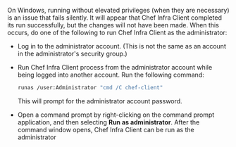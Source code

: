 On Windows, running without elevated privileges (when they are
necessary) is an issue that fails silently. It will appear that Chef
Infra Client completed its run successfully, but the changes will not
have been made. When this occurs, do one of the following to run Chef
Infra Client as the administrator:

- Log in to the administrator account. (This is not the same as an
    account in the administrator's security group.)

- Run Chef Infra Client process from the administrator account while
    being logged into another account. Run the following command:

    ```bash
    runas /user:Administrator "cmd /C chef-client"
    ```

    This will prompt for the administrator account password.

- Open a command prompt by right-clicking on the command prompt
    application, and then selecting **Run as administrator**. After the
    command window opens, Chef Infra Client can be run as the
    administrator
